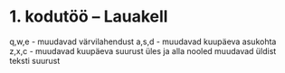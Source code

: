 # 1. kodutöö – Lauakell


q,w,e - muudavad värvilahendust
a,s,d - muudavad kuupäeva asukohta
z,x,c - muudavad kuupäeva suurust
üles ja alla nooled muudavad üldist teksti suurust
